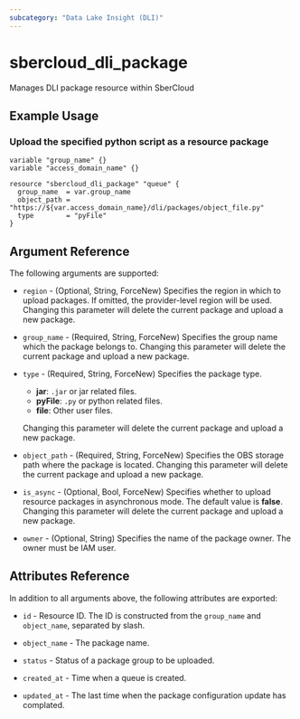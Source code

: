 ```yaml
---
subcategory: "Data Lake Insight (DLI)"
---
```


# sbercloud_dli_package

Manages DLI package resource within SberCloud

## Example Usage

### Upload the specified python script as a resource package

```hcl
variable "group_name" {}
variable "access_domain_name" {}

resource "sbercloud_dli_package" "queue" {
  group_name  = var.group_name
  object_path = "https://${var.access_domain_name}/dli/packages/object_file.py"
  type        = "pyFile"
}
```

## Argument Reference

The following arguments are supported:

* `region` - (Optional, String, ForceNew) Specifies the region in which to upload packages.
  If omitted, the provider-level region will be used.
  Changing this parameter will delete the current package and upload a new package.

* `group_name` - (Required, String, ForceNew) Specifies the group name which the package belongs to.
  Changing this parameter will delete the current package and upload a new package.

* `type` - (Required, String, ForceNew) Specifies the package type.
  + **jar**: `.jar` or jar related files.
  + **pyFile**: `.py` or python related files.
  + **file**: Other user files.

  Changing this parameter will delete the current package and upload a new package.

* `object_path` - (Required, String, ForceNew) Specifies the OBS storage path where the package is located.
  Changing this parameter will delete the current package and upload a new package.

* `is_async` - (Optional, Bool, ForceNew) Specifies whether to upload resource packages in asynchronous mode.
  The default value is **false**. Changing this parameter will delete the current package and upload a new package.

* `owner` - (Optional, String) Specifies the name of the package owner. The owner must be IAM user.

## Attributes Reference

In addition to all arguments above, the following attributes are exported:

* `id` - Resource ID. The ID is constructed from the `group_name` and `object_name`, separated by slash.

* `object_name` - The package name.

* `status` - Status of a package group to be uploaded.

* `created_at` - Time when a queue is created.

* `updated_at` - The last time when the package configuration update has complated.
